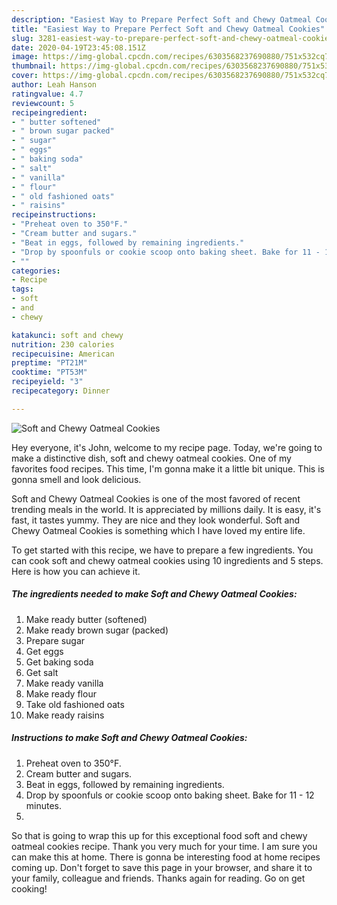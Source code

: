 ```yaml
---
description: "Easiest Way to Prepare Perfect Soft and Chewy Oatmeal Cookies"
title: "Easiest Way to Prepare Perfect Soft and Chewy Oatmeal Cookies"
slug: 3281-easiest-way-to-prepare-perfect-soft-and-chewy-oatmeal-cookies
date: 2020-04-19T23:45:08.151Z
image: https://img-global.cpcdn.com/recipes/6303568237690880/751x532cq70/soft-and-chewy-oatmeal-cookies-recipe-main-photo.jpg
thumbnail: https://img-global.cpcdn.com/recipes/6303568237690880/751x532cq70/soft-and-chewy-oatmeal-cookies-recipe-main-photo.jpg
cover: https://img-global.cpcdn.com/recipes/6303568237690880/751x532cq70/soft-and-chewy-oatmeal-cookies-recipe-main-photo.jpg
author: Leah Hanson
ratingvalue: 4.7
reviewcount: 5
recipeingredient:
- " butter softened"
- " brown sugar packed"
- " sugar"
- " eggs"
- " baking soda"
- " salt"
- " vanilla"
- " flour"
- " old fashioned oats"
- " raisins"
recipeinstructions:
- "Preheat oven to 350°F."
- "Cream butter and sugars."
- "Beat in eggs, followed by remaining ingredients."
- "Drop by spoonfuls or cookie scoop onto baking sheet. Bake for 11 - 12 minutes."
- ""
categories:
- Recipe
tags:
- soft
- and
- chewy

katakunci: soft and chewy 
nutrition: 230 calories
recipecuisine: American
preptime: "PT21M"
cooktime: "PT53M"
recipeyield: "3"
recipecategory: Dinner

---
```



![Soft and Chewy Oatmeal Cookies](https://img-global.cpcdn.com/recipes/6303568237690880/751x532cq70/soft-and-chewy-oatmeal-cookies-recipe-main-photo.jpg)

Hey everyone, it's John, welcome to my recipe page. Today, we're going to make a distinctive dish, soft and chewy oatmeal cookies. One of my favorites food recipes. This time, I'm gonna make it a little bit unique. This is gonna smell and look delicious.

Soft and Chewy Oatmeal Cookies is one of the most favored of recent trending meals in the world. It is appreciated by millions daily. It is easy, it's fast, it tastes yummy. They are nice and they look wonderful. Soft and Chewy Oatmeal Cookies is something which I have loved my entire life.




To get started with this recipe, we have to prepare a few ingredients. You can cook soft and chewy oatmeal cookies using 10 ingredients and 5 steps. Here is how you can achieve it.

<!--inarticleads1-->

##### The ingredients needed to make Soft and Chewy Oatmeal Cookies:

1. Make ready  butter (softened)
1. Make ready  brown sugar (packed)
1. Prepare  sugar
1. Get  eggs
1. Get  baking soda
1. Get  salt
1. Make ready  vanilla
1. Make ready  flour
1. Take  old fashioned oats
1. Make ready  raisins




<!--inarticleads2-->

##### Instructions to make Soft and Chewy Oatmeal Cookies:

1. Preheat oven to 350°F.
1. Cream butter and sugars.
1. Beat in eggs, followed by remaining ingredients.
1. Drop by spoonfuls or cookie scoop onto baking sheet. Bake for 11 - 12 minutes.
1. 




So that is going to wrap this up for this exceptional food soft and chewy oatmeal cookies recipe. Thank you very much for your time. I am sure you can make this at home. There is gonna be interesting food at home recipes coming up. Don't forget to save this page in your browser, and share it to your family, colleague and friends. Thanks again for reading. Go on get cooking!
